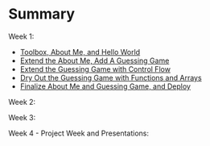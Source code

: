 # Summary

Week 1:

* [Toolbox, About Me, and Hello World](class-01)
* [Extend the About Me, Add A Guessing Game](class-02)
* [Extend the Guessing Game with Control Flow](class-03)
* [Dry Out the Guessing Game with Functions and Arrays](class-04)
* [Finalize About Me and Guessing Game, and Deploy](class-05)

Week 2:

Week 3:

Week 4 - Project Week and Presentations:
